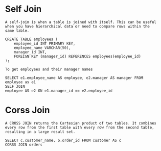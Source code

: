 # Self Join
	A self-join is when a table is joined with itself. This can be useful when you have hierarchical data or need to compare rows within the same table.

	CREATE TABLE employees (
	    employee_id INT PRIMARY KEY,
	    employee_name VARCHAR(50),
	    manager_id INT,
	    FOREIGN KEY (manager_id) REFERENCES employees(employee_id)
	);

	To get employees and their manager names

	SELECT e1.employee_name AS employee, e2.manager AS manager FROM employee as e1 
	SELF JOIN
	employee AS e2 ON e1.manager_id == e2.employee_id

# Corss Join
	A CROSS JOIN returns the Cartesian product of two tables. It combines every row from the first table with every row from the second table, resulting in a large result set.

	SELECT c.customer_name, o.order_id FROM customer AS c 
	CORSS JOIN orders